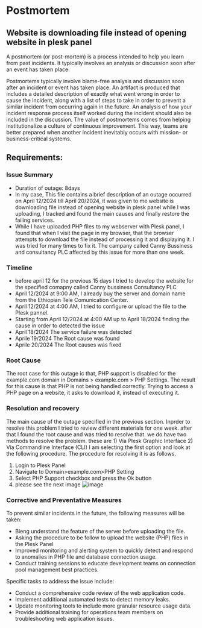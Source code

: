 # Postmortem 
## Website is downloading file instead of opening website in plesk panel
A postmortem (or post-mortem) is a process intended to help you learn from past incidents. It typically involves an analysis or discussion soon after an event has taken place.

Postmortems typically involve blame-free analysis and discussion soon after an incident or event has taken place. An artifact is produced that includes a detailed description of exactly what went wrong in order to cause the incident, along with a list of steps to take in order to prevent a similar incident from occurring again in the future. An analysis of how your incident response process itself worked during the incident should also be included in the discussion. The value of postmortems comes from helping institutionalize a culture of continuous improvement. This way, teams are better prepared when another incident inevitably occurs with mission- or business-critical systems.


## Requirements:
### Issue Summary
- Duration of outage: 8days
- In my case, This file contains a brief description of an outage occurred on April 12/2024 till April 20/2024, it was given to me website is downloading file instead of opening website in plesk  panel while I was uploading, I tracked and found the main causes and finally restore the failing services.
- While I have uploaded PHP files to my webserver with Plesk panel, I found that when I visit the page in my browser, that the browser attempts to download the file instead of processing it and displaying it. I was tried for many times to fix it. The campany called Canny Bussiness and consultancy PLC affected by this issue for more than one week. 

### Timeline
- before april 12 for the previous 15 days I tried to develop the website for the specified comapny called Canny bussiness Consultancy PLC
- April 12/2024 at 9:00 AM, I already buy the server and domain name from the Ethiopian Tele Comunication Center.
- April 12/2024 at 4:00 AM, I tried to configure or upload the file to the Plesk pannel.
- Starting from April 12/2024 at 4:00 AM up to April 18/2024 finding the cause in order to detected the issue 
- April 18/2024 The service failure was detected
- Aprile 19/2024 The Root cause was found
- Aprile 20/2024 The Root causes was fixed
### Root Cause
The root case for this outage ic that, PHP support is disabled for the example.com domain in Domains > example.com > PHP Settings.
The result for this cause is that PHP is not being handled correctly. Trying to access a PHP page on a website, it asks to download it, instead of executing it.
### Resolution and recovery
The main cause of the outage specified in the previous section. Inprder to resolve this problem I tried to review different materials for one week. after that I found the root cause and was tried to resolve that. 
we do have two methods to resolve the problem. these are 1) Via Plesk Graphic Interface  2) Via Commandline Interface (CLI)
I am selecting the first option and look at the following procedure. The procedure for resolving it is as follows.
 1. Login to Plesk Panel
 2. Navigate to Domain>example.com>PHP Setting
 3. Select PHP Support checkbox and press the Ok button
 4. please see the next image
![image](https://github.com/Temesgenswe/alx-system_engineering-devops/assets/101357503/af72c92d-5a2a-422d-9db2-7554f555d46d)

### Corrective and Preventative Measures
To prevent similar incidents in the future, the following measures will be taken:
- Bieng understand the feature of the server before uploading the file.
- Asking the procedure to be follow to upload the website (PHP) files in the Plesk Panel
- Improved monitoring and alerting system to quickly detect and respond to anomalies in PHP file and database connection usage.
- Conduct training sessions to educate development teams on connection pool management best practices.

Specific tasks to address the issue include:
- Conduct a comprehensive code review of the web application code.
- Implement additional automated tests to detect memory leaks.
- Update monitoring tools to include more granular resource usage data.
- Provide additional training for operations team members on troubleshooting web application issues.

